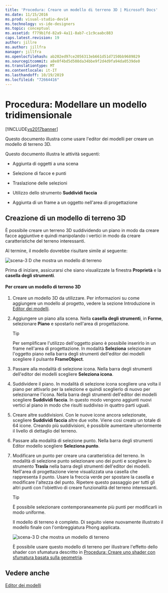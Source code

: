 ```yaml
---
title: 'Procedura: Creare un modello di terreno 3D | Microsoft Docs'
ms.date: 11/15/2016
ms.prod: visual-studio-dev14
ms.technology: vs-ide-designers
ms.topic: conceptual
ms.assetid: f779b1fd-82a9-4a11-8ab7-c1c9caabc883
caps.latest.revision: 19
author: jillre
ms.author: jillfra
manager: jillfra
ms.openlocfilehash: ab202ed97ce2056313eb661d51d7150bb9689829
ms.sourcegitcommit: a8e8f4bd5d508da34bbe9f2d4d9fa94da0539de0
ms.translationtype: MT
ms.contentlocale: it-IT
ms.lasthandoff: 10/19/2019
ms.locfileid: "72664416"
---
```

# <a name="how-to-model-3-d-terrain"></a>Procedura: Modellare un modello tridimensionale
[!INCLUDE[vs2017banner](../includes/vs2017banner.md)]

Questo documento illustra come usare l'editor dei modelli per creare un modello di terreno 3D.

 Questo documento illustra le attività seguenti:

- Aggiunta di oggetti a una scena

- Selezione di facce e punti

- Traslazione delle selezioni

- Utilizzo dello strumento **Suddividi faccia**

- Aggiunta di un frame a un oggetto nell'area di progettazione

## <a name="creating-a-3-d-terrain-model"></a>Creazione di un modello di terreno 3D
 È possibile creare un terreno 3D suddividendo un piano in modo da creare facce aggiuntive e quindi manipolando i vertici in modo da creare caratteristiche del terreno interessanti.

 Al termine, il modello dovrebbe risultare simile al seguente:

 ![scena&#45;3 D che mostra un modello di terreno](../designers/media/digit-terrain-model.png "Digit-Terrain-Model")

 Prima di iniziare, assicurarsi che siano visualizzate la finestra **Proprietà** e la **casella degli strumenti**.

#### <a name="to-create-a-3-d-terrain-model"></a>Per creare un modello di terreno 3D

1. Creare un modello 3D da utilizzare. Per informazioni su come aggiungere un modello al progetto, vedere la sezione Introduzione in [Editor dei modelli](../designers/model-editor.md).

2. Aggiungere un piano alla scena. Nella **casella degli strumenti**, in **Forme**, selezionare **Piano** e spostarlo nell'area di progettazione.

   > [!TIP]
   > Per semplificare l'utilizzo dell'oggetto piano è possibile inserirlo in un frame nell'area di progettazione. In modalità **Seleziona** selezionare l'oggetto piano nella barra degli strumenti dell'editor dei modelli scegliere il pulsante **FrameObject**.

3. Passare alla modalità di selezione icona. Nella barra degli strumenti dell'editor dei modelli scegliere **Seleziona icona**.

4. Suddividere il piano. In modalità di selezione icona scegliere una volta il piano per attivarlo per la selezione e quindi sceglierlo di nuovo per selezionarne l'icona. Nella barra degli strumenti dell'editor dei modelli scegliere **Suddividi faccia**. In questo modo vengono aggiunti nuovi vertici al piano in modo che risulti suddiviso in quattro parti uguali.

5. Creare altre suddivisioni. Con le nuove icone ancora selezionate, scegliere **Suddividi faccia** altre due volte. Viene così creato un totale di 64 icone. Creando più suddivisioni, è possibile aumentare ulteriormente il livello di dettaglio del terreno.

6. Passare alla modalità di selezione punto. Nella barra degli strumenti Editor modello scegliere **Seleziona punto**.

7. Modificare un punto per creare una caratteristica del terreno. In modalità di selezione punto selezionare uno dei punti e scegliere lo strumento **Trasla** nella barra degli strumenti dell'editor dei modelli. Nell'area di progettazione viene visualizzata una casella che rappresenta il punto. Usare la freccia verde per spostare la casella e modificare l'altezza del punto. Ripetere questo passaggio per tutti gli altri punti con l'obiettivo di creare funzionalità del terreno interessanti.

   > [!TIP]
   > È possibile selezionare contemporaneamente più punti per modificarli in modo uniforme.

   Il modello di terreno è completo. Di seguito viene nuovamente illustrato il modello finale con l'ombreggiatura Phong applicata.

   ![scena&#45;3 D che mostra un modello di terreno](../designers/media/digit-terrain-model.png "Digit-Terrain-Model")

   È possibile usare questo modello di terreno per illustrare l'effetto dello shader con sfumatura descritto in [Procedura: Creare uno shader con sfumatura basata sulla geometria](../designers/how-to-create-a-geometry-based-gradient-shader.md).

## <a name="see-also"></a>Vedere anche
 [Editor dei modelli](../designers/model-editor.md)
